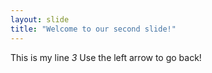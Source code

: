```yaml
---
layout: slide
title: "Welcome to our second slide!"
---
```

This is my line *3*
Use the left arrow to go back!

